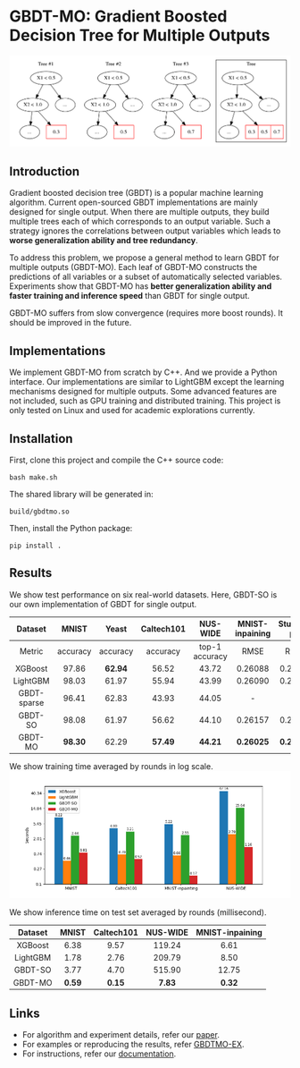 # GBDT-MO: Gradient Boosted Decision Tree for Multiple Outputs
![](figs/tree_example.png)

## Introduction
Gradient boosted decision tree (GBDT) is a popular machine learning algorithm. Current open-sourced GBDT implementations are mainly designed for single output. When there are multiple outputs, they build multiple trees each of which corresponds to an output variable. Such a strategy ignores the correlations between output variables which leads to **worse generalization ability and tree redundancy**.

To address this problem, we propose a general method to learn GBDT for multiple outputs (GBDT-MO). Each leaf of GBDT-MO constructs the predictions of all variables or a subset of automatically selected variables. Experiments show that GBDT-MO has **better generalization ability and faster training and inference speed** than GBDT for single output. 

GBDT-MO suffers from slow convergence (requires more boost rounds). It should be improved in the future.

## Implementations
We implement GBDT-MO from scratch by C++. And we provide a Python interface. Our implementations are similar to LightGBM except the learning mechanisms designed for multiple outputs. Some advanced features are not included, such as GPU training and distributed training. This project is only tested on Linux and used for academic explorations currently.

## Installation
First, clone this project and compile the C++ source code:
```
bash make.sh
```
The shared library will be generated in:
```
build/gbdtmo.so
```
Then, install the Python package:
```
pip install .
```

## Results
We show test performance on six real-world datasets. Here, GBDT-SO is our own implementation of GBDT for single output.

|  Dataset | MNIST              | Yeast              | Caltech101         | NUS\-WIDE          | MNIST\-inpaining     | Student\-por         |
|:----------------------:|:--------------------:|:--------------------:|:--------------------:|:--------------------:|:----------------------:|:----------------------:|
|  Metric    | accuracy           | accuracy           | accuracy           | top\-1 accuracy    | RMSE                 | RMSE                 |
| XGBoost                | 97\.86             | **62\.94** | 56\.52             | 43\.72             | 0\.26088             | 0\.24623             |
| LightGBM              | 98\.03             | 61\.97             | 55\.94             | 43\.99             | 0\.26090             | 0\.24466             |
| GBDT\-sparse       | 96\.41             | 62\.83             | 43\.93             | 44\.05             | \-                   | \-                   |
| GBDT\-SO              | 98\.08             | 61\.97             | 56\.62             | 44\.10             | 0\.26157             | 0\.24408             |
| GBDT\-MO            | **98\.30** | 62\.29             | **57\.49** | **44\.21** | **0\.26025** | **0\.24392** |

We show training time averaged by rounds in log scale. 
![](figs/time_all.png)

We show inference time on test set averaged by rounds (millisecond).

|  Dataset       | MNIST       | Caltech101         | NUS\-WIDE          | MNIST\-inpaining     |
|:--------------:|:-----------:|:------------------:|:------------------:|:--------------------:|
| XGBoost        | 6\.38       |  9\.57             | 119\.24            | 6\.61                |
| LightGBM       | 1\.78       |  2\.76             | 209\.79            | 8\.50                |
| GBDT\-SO       | 3\.77       |  4\.70             | 515\.90            | 12\.75               |
| GBDT\-MO       | **0\.59**   |**0\.15**           | **7\.83**          | **0\.32**            |


## Links

* For algorithm and experiment details, refer our [paper](https://arxiv.org/abs/1909.04373).
* For examples or reproducing the results, refer [GBDTMO-EX](https://github.com/zzd1992/GBDTMO-EX).
* For instructions, refer our [documentation](https://gbdtmo.readthedocs.io).

